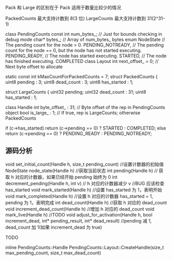 
Pack 和  Large 的区别在于  Pack 适用于数量比较少的情况

PackedCounts 最大支持计数到 8(3 位)
LargeCounts  最大支持计数到 31(2^31-1)


class PendingCounts
  const int num_bytes_;  // Just for bounds checking in debug mode
  char* bytes_;          // Array of num_bytes_ bytes
  enum NodeState
    // The pending count for the node > 0.
    PENDING_NOTREADY,
    // The pending count for the node == 0, but the node has not started executing.
    PENDING_READY,
    // The node has started executing.
    STARTED,
    // The node has finished executing.
    COMPLETED
  class Layout
    int next_offset_ = 0;  // Next byte offset to allocate

  static const int kMaxCountForPackedCounts = 7;
  struct PackedCounts {
    uint8 pending : 3;
    uint8 dead_count : 3;
    uint8 has_started : 1;

  struct LargeCounts {
    uint32 pending;
    uint32 dead_count : 31;
    uint8 has_started : 1;

  class Handle
    int byte_offset_ : 31;  // Byte offset of the rep in PendingCounts object
    bool is_large_ : 1;  // If true, rep is LargeCounts; otherwise PackedCounts

if (c->has_started) return (c->pending == 0) ? STARTED : COMPLETED;
else return (c->pending == 0) ? PENDING_READY : PENDING_NOTREADY;


## 源码分析

void set_initial_count(Handle h, size_t pending_count) //设置计数器的初始值
NodeState node_state(Handle h) //获取当前状态
int pending(Handle h) // 获取 h 对应的计数器，如果已经开始 pending 始终为 0
int decrement_pending(Handle h, int v) // h 对应的计数器减少 v  //BUG 应该检查 has_started
void mark_started(Handle h) //设置 has_started 为 1，表明开始
void mark_completed(Handle h) //设置 h 对应的计数器 has_started = 1, pending 为 1，表明完成
int dead_count(Handle h) //获取 h 对应的 dead_count
void increment_dead_count(Handle h) //增加 h 对应的 dead_count
void mark_live(Handle h) //TODO
void adjust_for_activation(Handle h, bool increment_dead, int* pending_result, int* dead_result) //pending 减 1, dead_count 加 1(如果 increment_dead 为  true)

TODO

inline PendingCounts::Handle PendingCounts::Layout::CreateHandle(size_t max_pending_count, size_t max_dead_count)
